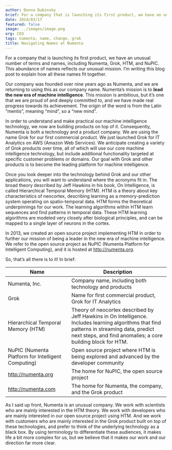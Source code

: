 ```yaml
---
author: Donna Dubinsky
brief: For a company that is launching its first product, we have an unusual number of terms and names, including Numenta, Grok, HTM, and NuPIC. This abundance of names reflects our unusual mission.
date: 2014/03/17
featured: false
image: ../images/image.png
org: CEO
tags: numenta, name, change, grok
title: Navigating Names at Numenta
---
```


For a company that is launching its first product, we have an unusual number of
terms and names, including Numenta, Grok, HTM, and NuPIC. This abundance of
names reflects our unusual mission. I’m writing this blog post to explain how
all these names fit together.

Our company was founded over nine years ago as Numenta, and we are returning to
using this as our company name. Numenta’s mission is to **lead the new era of
machine intelligence**. This mission is ambitious, but it’s one that we are proud
of and deeply committed to, and we have made real progress towards its
achievement. The origin of the word is from the Latin “mentis”, meaning “mind”,
so a “new mind”.

In order to understand and make practical our machine intelligence technology,
we now are building products on top of it. Consequently, Numenta is both a
technology and a product company. We are using the name Grok for our first
commercial product. We just launched Grok for IT Analytics on AWS (Amazon Web
Services). We anticipate creating a variety of Grok products over time, all of
which will use our core machine intelligence technology, but include additional
functionality targeted at specific customer problems or domains. Our goal with
Grok and other products is to become the leading platform for machine
intelligence.

Once you look deeper into the technology behind Grok and our other applications,
you will want to understand where the acronyms fit in. The broad theory
described by Jeff Hawkins in his book, On Intelligence, is called Hierarchical
Temporal Memory (HTM). HTM is a theory about key characteristics of neocortex,
describing learning as a memory-prediction system operating on spatio-temporal
data. HTM forms the theoretical underpinnings for our work. The learning
algorithms within HTM learn sequences and find patterns in temporal data. These
HTM learning algorithms are modeled very closely after biological principles,
and can be mapped to a single layer of neurons in the cortex.

In 2013, we created an open source project implementing HTM in order to further
our mission of being a leader in the new era of machine intelligence. We refer
to the open source project as NuPIC (Numenta Platform for Intelligent
Computing), and it is hosted at http://numenta.org.

So, that’s all there is to it! In brief:

| Name | Description |
| ---- | ----------- |
| Numenta, Inc. | Company name, including both technology and products |
| Grok | Name for first commercial product, Grok for IT Analytics |
| Hierarchical Temporal Memory (HTM) | Theory of neocortex described by Jeff Hawkins in On Intelligence.  Includes learning algorithms that find patterns in streaming data, predict next steps, and find anomalies; a core building block for HTM. |
| NuPIC (Numenta Platform for Intelligent Computing) | Open source project where HTM is being explored and advanced by the developer community |
| http://numenta.org | The home for NuPIC, the open source project |
| http://numenta.com | The home for Numenta, the company, and the Grok product |

As I said up front, Numenta is an unusual company. We work with scientists who
are mainly interested in the HTM theory. We work with developers who are mainly
interested in our open source project using HTM. And we work with customers who
are mainly interested in the Grok product built on top of these technologies,
and prefer to think of the underlying technology as a black box. By using
terminology to differentiate these audiences, it makes life a bit more complex
for us, but we believe that it makes our work and our direction far more clear.
